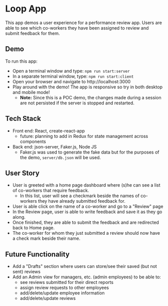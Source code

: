 # Loop App
This app demos a user experience for a performance review app. 
Users are able to see which co-workers they have been assigned to review and submit feedback for them.

## Demo
To run this app:
- Open a terminal window and type: `npm run start:server`
- In a separate terminal window, type: `npm run start:client`
- Open your browser and navigate to http://localhost:3000
- Play around with the demo! The app is responsive so try in both desktop and mobile mode!
    - **Note:** Since this is a POC demo, the changes made during a session are not persisted if the server is stopped and restarted. 

## Tech Stack
- Front end: React, create-react-app
    - future: planning to add in Redux for state management across components
- Back end: json-server, Faker.js, Node JS
    - Faker.js was used to generate the fake data but for the purposes of the demo, `server/db.json` will be used.

## User Story
- User is greeted with a home page dashboard where (s)he can see a list of co-workers that require feedback.
    - In this list, user will see a checkmark beside the names of co-workers they have already submitted feedback for.
- User is able click on the name of a co-worker and go to a "Review" page
- In the Review page, user is able to write feedback and save it as they go along.
- Once finished, they are able to submit the feedback and are redirected back to Home page.
- The co-worker for whom they just submitted a review should now have a check mark beside their name. 

## Future Functionality
- Add a "Drafts" section where users can store/see their saved (but not sent) reviews
- Add an Admin view for managers, etc. (admin employees) to be able to:
    - see reviews submitted for their direct reports
    - assign review requests to other employees
    - add/delete/update employee information 
    - add/delete/update reviews